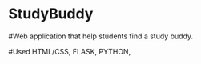 # StudyBuddy

#Web application that help students find a study buddy.

#Used HTML/CSS, FLASK, PYTHON, 
